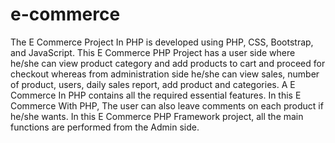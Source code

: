 # e-commerce
The E Commerce Project In PHP is developed using PHP, CSS, Bootstrap, and JavaScript. This E Commerce PHP Project has a user side where he/she can view product category and add products to cart and proceed for checkout whereas from administration side he/she can view sales, number of product, users, daily sales report, add product and categories. A E Commerce In PHP contains all the required essential features. In this E Commerce With PHP, The user can also leave comments on each product if he/she wants. In this E Commerce PHP Framework project, all the main functions are performed from the Admin side.
